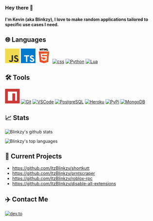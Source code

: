 
### Hey there 👋

#### I'm Kevin (aka Blinkzy), I love to make random applications tailored to specific use cases I need.

## 🌐 Languages
[<img src="https://raw.githubusercontent.com/github/explore/80688e429a7d4ef2fca1e82350fe8e3517d3494d/topics/javascript/javascript.png" alt="Javascript" width="48">](https://developer.mozilla.org/en-US/docs/Web/JavaScript) [<img src="https://raw.githubusercontent.com/github/explore/80688e429a7d4ef2fca1e82350fe8e3517d3494d/topics/typescript/typescript.png" alt="Typescript" width="48">](https://www.typescriptlang.org/) [<img src="https://raw.githubusercontent.com/github/explore/80688e429a7d4ef2fca1e82350fe8e3517d3494d/topics/html/html.png" alt="Typescript" width="48">](https://developer.mozilla.org/en-US/docs/Web/HTML)
[<img src="https://upload.wikimedia.org/wikipedia/commons/thumb/d/d5/CSS3_logo_and_wordmark.svg/1200px-CSS3_logo_and_wordmark.svg.png" alt="css" width="35">](https://www.w3.org/Style/CSS/Overview.en.html)
[<img src="https://upload.wikimedia.org/wikipedia/commons/thumb/c/c3/Python-logo-notext.svg/768px-Python-logo-notext.svg.png" alt="Python" width="48">](https://docs.python.org/3/)
[<img src="https://upload.wikimedia.org/wikipedia/commons/thumb/c/cf/Lua-Logo.svg/1200px-Lua-Logo.svg.png" alt="Lua" width="52">](https://lua.org)


## 🛠️ Tools
[<img src="https://raw.githubusercontent.com/github/explore/80688e429a7d4ef2fca1e82350fe8e3517d3494d/topics/npm/npm.png" alt="Node Package Manager" width="48">](https://npmjs.com)
[<img src="https://raw.githubusercontent.com/Delta456/Delta456/master/img/git.png" alt="Git" width="48">](https://git-scm.com/) 
[<img src="https://upload.wikimedia.org/wikipedia/commons/9/9a/Visual_Studio_Code_1.35_icon.svg" alt="VSCode" width="48">](https://code.visualstudio.com/)
[<img src="https://d1.awsstatic.com/rdsImages/postgresql_logo.6de4615badd99412268bc6aa8fc958a0f403dd41.png" alt="PostgreSQL" width="48">](https://www.postgresql.org)
[<img src="https://cdn.iconscout.com/icon/free/png-512/heroku-5-569467.png" alt="Heroku" width="50">](https://www.heroku.com)
[<img src="https://miro.medium.com/max/1200/1*8Zh-mzLnVMDsbvXdKsU4lw.png" alt="PyPi" width="70">](https://www.pypi.org)
[<img src="https://upload.wikimedia.org/wikipedia/commons/thumb/9/93/MongoDB_Logo.svg/2560px-MongoDB_Logo.svg.png" alt="MongoDB" width="150" height="50">](https://www.mongodb.com/)

## 📈 Stats
![Blinkzy's github stats](https://github-readme-stats-git-masterrstaa-rickstaa.vercel.app/api?username=itzblinkzy&show_icons=true&theme=radical)

![Blinkzy's top languages](https://github-readme-stats-git-masterrstaa-rickstaa.vercel.app/api/top-langs/?username=itzblinkzy&layout=compact&theme=radical)

## 🔭 Current Projects
- https://github.com/ItzBlinkzy/shortkutt
- https://github.com/ItzBlinkzy/prntscraper
- https://github.com/ItzBlinkzy/roblox-rpc
- https://github.com/ItzBlinkzy/disable-all-extensions

## ✈️ Contact Me
[<img src="https://cdn.icon-icons.com/icons2/2224/PNG/512/discord_logo_icon_134445.png" alt="dev.to" width="55">](https://discord.com/invite/ur3mBg5)



<!--
**ItzBlinkzy/ItzBlinkzy** is a ✨ _special_ ✨ repository because its `README.md` (this file) appears on your GitHub profile.

Here are some ideas to get you started:

- 🔭 I’m currently working on ...
- 🌱 I’m currently learning ...
- 👯 I’m looking to collaborate on ...
- 🤔 I’m looking for help with ...
- 💬 Ask me about ...
- 📫 How to reach me: ...
- 😄 Pronouns: ...
- ⚡ Fun fact: ...
-->

